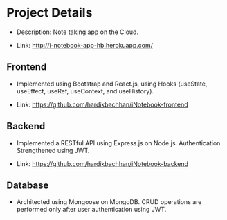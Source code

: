 # Project Details

- Description: Note taking app on the Cloud.

- Link: http://i-notebook-app-hb.herokuapp.com/

## Frontend

- Implemented using Bootstrap and React.js,  using Hooks (useState, useEffect, useRef, useContext, and useHistory).

- Link: https://github.com/hardikbachhan/iNotebook-frontend

## Backend

- Implemented a RESTful API using Express.js on Node.js. Authentication Strengthened using JWT.

- Link: https://github.com/hardikbachhan/iNotebook-backend

## Database 

- Architected using Mongoose on MongoDB. CRUD operations are performed only after user authentication using JWT.
